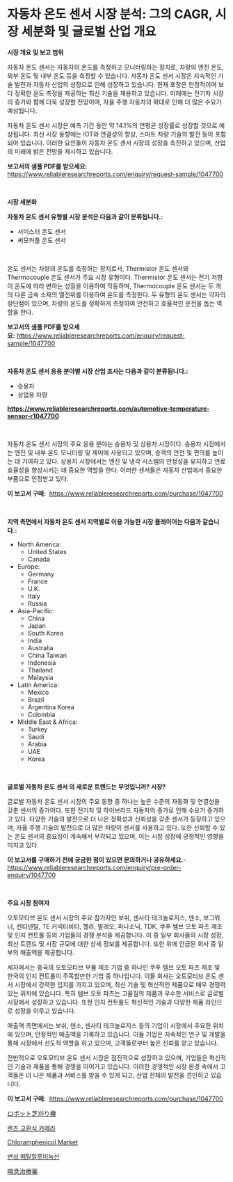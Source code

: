 <p><h1>자동차 온도 센서 시장 분석: 그의 CAGR, 시장 세분화 및 글로벌 산업 개요</h1></p><p><strong>시장 개요 및 보고 범위</strong></p>
<p><p>자동차 온도 센서는 자동차의 온도를 측정하고 모니터링하는 장치로, 차량의 엔진 온도, 외부 온도 및 내부 온도 등을 측정할 수 있습니다. 자동차 온도 센서 시장은 지속적인 기술 발전과 자동차 산업의 성장으로 인해 성장하고 있습니다. 현재 포장은 안정적이며 보다 정확한 온도 측정을 제공하는 최신 기술을 채용하고 있습니다. 미래에는 전기차 시장의 증가와 함께 더욱 성장할 전망이며, 자율 주행 자동차의 확대로 인해 더 많은 수요가 예상됩니다.</p><p>자동차 온도 센서 시장은 예측 기간 동안 약 14.1%의 연평균 성장률로 성장할 것으로 예상됩니다. 최신 시장 동향에는 IOT와 연결성의 향상, 스마트 차량 기술의 발전 등이 포함되어 있습니다. 이러한 요인들이 자동차 온도 센서 시장의 성장을 촉진하고 있으며, 산업의 미래에 밝은 전망을 제시하고 있습니다.</p></p>
<p><strong>보고서의 샘플 PDF를 받으세요:</strong> <a href="https://www.reliableresearchreports.com/enquiry/request-sample/1047700">https://www.reliableresearchreports.com/enquiry/request-sample/1047700</a></p>
<p>&nbsp;</p>
<p><strong>시장 세분화</strong></p>
<p><strong>자동차 온도 센서 유형별 시장 분석은 다음과 같이 분류됩니다.:</strong></p>
<p><ul><li>서미스터 온도 센서</li><li>써모커플 온도 센서</li></ul></p>
<p>&nbsp;</p>
<p><p>온도 센서는 차량의 온도를 측정하는 장치로서, Thermistor 온도 센서와 Thermocouple 온도 센서가 주요 시장 유형이다. Thermistor 온도 센서는 전기 저항이 온도에 따라 변하는 성질을 이용하여 작동하며, Thermocouple 온도 센서는 두 개의 다른 금속 소재의 열전위를 이용하여 온도를 측정한다. 두 유형의 온도 센서는 각자의 장단점이 있으며, 차량의 온도를 정확하게 측정하여 안전하고 효율적인 운전을 돕는 역할을 한다.</p></p>
<p><strong>보고서의 샘플 PDF를 받으세요:</strong>&nbsp;<a href="https://www.reliableresearchreports.com/enquiry/request-sample/1047700">https://www.reliableresearchreports.com/enquiry/request-sample/1047700</a></p>
<p>&nbsp;</p>
<p><strong> 자동차 온도 센서 응용 분야별 시장 산업 조사는 다음과 같이 분류됩니다.:</strong></p>
<p><ul><li>승용차</li><li>상업용 차량</li></ul></p>
<p><strong><a href="https://www.reliableresearchreports.com/automotive-temperature-sensor-r1047700">https://www.reliableresearchreports.com/automotive-temperature-sensor-r1047700</a></strong></p>
<p>&nbsp;</p>
<p><p>자동차 온도 센서 시장의 주요 응용 분야는 승용차 및 상용차 시장이다. 승용차 시장에서는 엔진 및 내부 온도 모니터링 및 제어에 사용되고 있으며, 승객의 안전 및 편의를 높이는 데 기여하고 있다. 상용차 시장에서는 엔진 및 냉각 시스템의 안정성을 유지하고 연료 효율성을 향상시키는 데 중요한 역할을 한다. 이러한 센서들은 자동차 산업에서 중요한 부품으로 인정받고 있다.</p></p>
<p><strong>이 보고서 구매:</strong>&nbsp; <a href="https://www.reliableresearchreports.com/purchase/1047700">https://www.reliableresearchreports.com/purchase/1047700</a></p>
<p>&nbsp;</p>
<p><strong>지역 측면에서 자동차 온도 센서 지역별로 이용 가능한 시장 플레이어는 다음과 같습니다.:</strong></p>
<p><ul>
    <li>
        North America:
        <ul>
            <li>United States</li>
            <li>Canada</li>
        </ul>
    </li>
    <li>
        Europe:
        <ul>
            <li>Germany</li>
            <li>France</li>
            <li>U.K.</li>
            <li>Italy</li>
            <li>Russia</li>
        </ul>
    </li>
    <li>
        Asia-Pacific:
        <ul>
            <li>China</li>
            <li>Japan</li>
            <li>South Korea</li>
            <li>India</li>
            <li>Australia</li>
            <li>China Taiwan</li>
            <li>Indonesia</li>
            <li>Thailand</li>
            <li>Malaysia</li>
        </ul>
    </li>
    <li>
        Latin America:
        <ul>
            <li>Mexico</li>
            <li>Brazil</li>
            <li>Argentina Korea</li>
            <li>Colombia</li>
        </ul>
    </li>
    <li>
        Middle East & Africa:
        <ul>
            <li>Turkey</li>
            <li>Saudi</li>
            <li>Arabia</li>
            <li>UAE</li>
            <li>Korea</li>
        </ul>
    </li>
    </ul></p>
<p>&nbsp;</p>
<p><strong>글로벌 자동차 온도 센서 의 새로운 트렌드는 무엇입니까? 시장?</strong></p>
<p><p>글로벌 자동차 온도 센서 시장의 주요 동향 중 하나는 높은 수준의 자동화 및 연결성을 갖춘 센서의 증가이다. 또한 전기차 및 하이브리드 자동차의 증가로 인해 수요가 증가하고 있다. 다양한 기술의 발전으로 더 나은 정확성과 신뢰성을 갖춘 센서가 등장하고 있으며, 자율 주행 기술의 발전으로 더 많은 차량이 센서를 사용하고 있다. 또한 신뢰할 수 있는 온도 센서의 중요성이 계속해서 부각되고 있으며, 이는 시장 성장에 긍정적인 영향을 미치고 있다.</p></p>
<p><strong>이 보고서를 구매하기 전에 궁금한 점이 있으면 문의하거나 공유하세요.</strong>- <a href="https://www.reliableresearchreports.com/enquiry/pre-order-enquiry/1047700">https://www.reliableresearchreports.com/enquiry/pre-order-enquiry/1047700</a></p>
<p>&nbsp;</p>
<p><strong>주요 시장 참여자</strong></p>
<p><p>오토모티브 온도 센서 시장의 주요 참가자인 보쉬, 센사타 테크놀로지스, 덴소, 보그워너, 컨티넨탈, TE 커넥티비티, 헬라, 발레오, 파나소닉, TDK, 쿠푸 템브 오토 파츠 제조 및 인지 컨트롤 등의 기업들의 경쟁 분석을 제공합니다. 이 중 일부 회사들의 시장 성장, 최신 트렌드 및 시장 규모에 대한 상세 정보를 제공합니다. 또한 위에 언급된 회사 중 일부의 매출액을 제공합니다.</p><p>세자에서는 중국의 오토모티브 부품 제조 기업 중 하나인 쿠푸 템브 오토 파츠 제조 및 한국의 인지 컨트롤이 주목할만한 기업 중 하나입니다. 이들 회사는 오토모티브 온도 센서 시장에서 강력한 입지를 가지고 있으며, 최신 기술 및 혁신적인 제품으로 매우 경쟁력 있는 위치에 있습니다. 특히 템브 오토 파츠는 고품질의 제품과 우수한 서비스로 글로벌 시장에서 성장하고 있습니다. 또한 인지 컨트롤도 혁신적인 기술과 다양한 제품 라인으로 성장을 이루고 있습니다.</p><p>매출액 측면에서는 보쉬, 덴소, 센사타 테크놀로지스 등의 기업이 시장에서 주요한 위치에 있으며, 안정적인 매출액을 기록하고 있습니다. 이들 기업은 지속적인 연구 및 개발을 통해 시장에서 선도적 역할을 하고 있으며, 고객들로부터 높은 신뢰를 얻고 있습니다.</p><p>전반적으로 오토모티브 온도 센서 시장은 점진적으로 성장하고 있으며, 기업들은 혁신적인 기술과 제품을 통해 경쟁을 이어가고 있습니다. 이러한 경쟁적인 시장 환경 속에서 고객들은 더 나은 제품과 서비스를 받을 수 있게 되고, 산업 전체의 발전을 견인하고 있습니다.</p></p>
<p><strong>이 보고서 구매:</strong>&nbsp;&nbsp;<a href="https://www.reliableresearchreports.com/purchase/1047700">https://www.reliableresearchreports.com/purchase/1047700</a></p>
<p><p><a href="https://medium.com/@austinallan03/%E3%83%AD%E3%83%9C%E3%83%83%E3%83%88%E8%8A%9D%E5%88%88%E3%82%8A%E6%A9%9F%E3%81%AE%E5%B8%82%E5%A0%B4%E8%AA%BF%E6%9F%BB%E3%83%AC%E3%83%9D%E3%83%BC%E3%83%88-%E6%AD%B4%E5%8F%B2-2024%E5%B9%B4%E3%81%8B%E3%82%892031%E5%B9%B4%E3%81%BE%E3%81%A7%E3%81%AE%E4%BA%88%E6%B8%AC-1625e8b4a41e">ロボット芝刈り機</a></p><p><a href="https://medium.com/@kennyaniel5/2024%EB%85%84%EB%B6%80%ED%84%B0-2031%EB%85%84%EA%B9%8C%EC%A7%80-%EC%98%88%EC%83%81%EB%90%98%EB%8A%94-%EA%B5%90%ED%99%98%EB%A0%8C%EC%A6%88-%EC%B9%B4%EB%A9%94%EB%9D%BC-%EC%8B%9C%EC%9E%A5-%EB%B6%84%EC%84%9D-%EB%B0%8F-%EA%B7%9C%EB%AA%A8%EC%9E%85%EB%8B%88%EB%8B%A4-b078bd8c4197">렌즈 교환식 카메라</a></p><p><a href="https://www.linkedin.com/pulse/chloramphenicol-market-research-report-forecasted-period-ytape?trackingId=wVQUHU4rJjf%2BtV6QePDnOA%3D%3D">Chloramphenicol Market</a></p><p><a href="https://medium.com/@justynwelch/%EC%88%98%EC%A0%95-%EB%90%9C-%EB%A9%94%ED%8B%B8%EC%95%8C%EB%A3%A8%EB%AF%B8%EB%85%B9%EC%82%B0-%EC%8B%9C%EC%9E%A5-%EB%B6%84%EC%84%9D-%EC%97%B0%ED%8F%89%EA%B7%A0-%EC%84%B1%EC%9E%A5%EB%A5%A0-%EC%8B%9C%EC%9E%A5-%EC%84%B8%EB%B6%84%ED%99%94-%EB%B0%8F-%EA%B8%80%EB%A1%9C%EB%B2%8C-%EC%82%B0%EC%97%85-%EA%B0%9C%EC%9A%94-fea57eed3032">변성 메틸알루미녹산</a></p><p><a href="https://medium.com/@englandlifestyle_22171/%E5%96%98%E6%81%AF%E6%B2%BB%E7%99%82%E8%96%AC%E5%B8%82%E5%A0%B4%E3%81%AE%E3%82%B7%E3%82%A7%E3%82%A2%E3%81%AE%E6%8E%A8%E7%A7%BB%E3%81%A8%E5%B8%82%E5%A0%B4%E6%88%90%E9%95%B7%E3%81%AE%E3%83%88%E3%83%AC%E3%83%B3%E3%83%892024%E5%B9%B4%E3%81%8B%E3%82%892031%E5%B9%B4%E3%81%BE%E3%81%A7-a054bb1e8bbe">喘息治療薬</a></p></p>